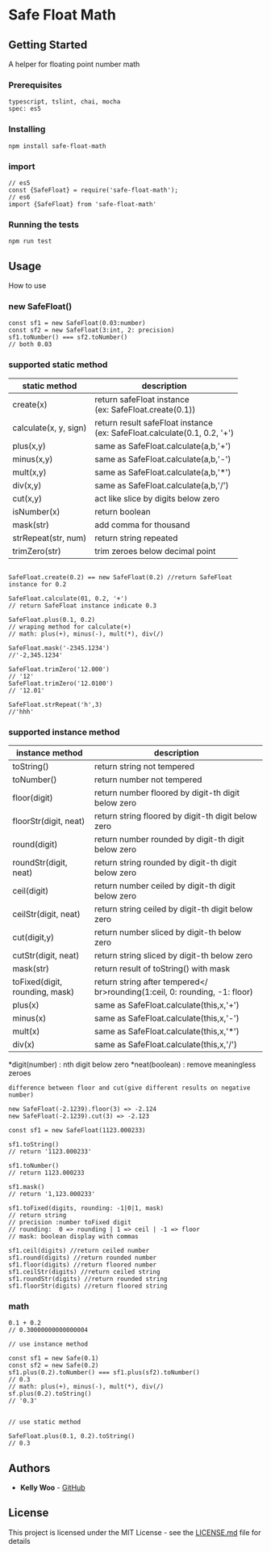 # Safe Float Math

## Getting Started

A helper for floating point number math

### Prerequisites

```
typescript, tslint, chai, mocha
spec: es5
```

### Installing

```
npm install safe-float-math
```

### import

```
// es5
const {SafeFloat} = require('safe-float-math');
// es6
import {SafeFloat} from 'safe-float-math'
```

### Running the tests

```
npm run test
```

## Usage

How to use

### new SafeFloat()
```
const sf1 = new SafeFloat(0.03:number) 
const sf2 = new SafeFloat(3:int, 2: precision)
sf1.toNumber() === sf2.toNumber()
// both 0.03

```

### supported static method

| static method | description |
| ------------- | ------------- |
| create(x)  | return safeFloat instance<br />(ex: SafeFloat.create(0.1)) |
| calculate(x, y, sign)  | return result safeFloat instance<br />(ex: SafeFloat.calculate(0.1, 0.2, '+')  |
|plus(x,y)| same as SafeFloat.calculate(a,b,'+')|
|minus(x,y)| same as SafeFloat.calculate(a,b,'-')|
|mult(x,y)| same as SafeFloat.calculate(a,b,'*')|
|div(x,y)| same as SafeFloat.calculate(a,b,'/')|
|cut(x,y)| act like slice by digits below zero|
|isNumber(x)| return boolean|
|mask(str)| add comma for thousand |
|strRepeat(str, num)| return string repeated|
|trimZero(str)| trim zeroes below decimal point|

```

SafeFloat.create(0.2) == new SafeFloat(0.2) //return SafeFloat instance for 0.2

SafeFloat.calculate(01, 0.2, '+') 
// return SafeFloat instance indicate 0.3

SafeFloat.plus(0.1, 0.2) 
// wraping method for calculate(+)
// math: plus(+), minus(-), mult(*), div(/)

SafeFloat.mask('-2345.1234')
//'-2,345.1234'

SafeFloat.trimZero('12.000') 
// '12'
SafeFloat.trimZero('12.0100')
// '12.01'

SafeFloat.strRepeat('h',3)
//'hhh'

```

### supported instance method

| instance method | description |
| ------------- | ------------- |
|toString()| return string not tempered|
|toNumber()| return number not tempered|
|floor(digit)| return number floored by digit-th digit below zero|
|floorStr(digit, neat)| return string floored by digit-th digit below zero|
|round(digit)| return number rounded by digit-th digit below zero|
|roundStr(digit, neat)| return string rounded by digit-th digit below zero|
|ceil(digit)| return number ceiled by digit-th digit below zero|
|ceilStr(digit, neat)| return string ceiled by digit-th digit below zero|
|cut(digit,y)| return number sliced by digit-th below zero|
|cutStr(digit, neat)|  return string sliced by digit-th below zero|
|mask(str)| return result of toString() with mask|
|toFixed(digit, rounding, mask)| return string after tempered</ br>rounding(1:ceil, 0: rounding, -1: floor)|
|plus(x)| same as SafeFloat.calculate(this,x,'+')|
|minus(x)| same as SafeFloat.calculate(this,x,'-')|
|mult(x)| same as SafeFloat.calculate(this,x,'*')|
|div(x)| same as SafeFloat.calculate(this,x,'/')|

*digit(number) : nth digit below zero
*neat(boolean) : remove meaningless zeroes

```
difference between floor and cut(give different results on negative number)

new SafeFloat(-2.1239).floor(3) => -2.124
new SafeFloat(-2.1239).cut(3) => -2.123

```

```
const sf1 = new SafeFloat(1123.000233)

sf1.toString() 
// return '1123.000233'

sf1.toNumber() 
// return 1123.000233

sf1.mask() 
// return '1,123.000233'

sf1.toFixed(digits, rounding: -1|0|1, mask) 
// return string
// precision :number toFixed digit
// rounding:  0 => rounding | 1 => ceil | -1 => floor
// mask: boolean display with commas

sf1.ceil(digits) //return ceiled number
sf1.round(digits) //return rounded number
sf1.floor(digits) //return floored number
sf1.ceilStr(digits) //return ceiled string
sf1.roundStr(digits) //return rounded string
sf1.floorStr(digits) //return floored string
```

### math
```
0.1 + 0.2 
// 0.30000000000000004

// use instance method

const sf1 = new Safe(0.1)
const sf2 = new Safe(0.2)
sf1.plus(0.2).toNumber() === sf1.plus(sf2).toNumber()
// 0.3
// math: plus(+), minus(-), mult(*), div(/)
sf.plus(0.2).toString()
// '0.3'


// use static method

SafeFloat.plus(0.1, 0.2).toString()
// 0.3

```

## Authors

* **Kelly Woo** - [GitHub](https://github.com/kellywoo)

## License

This project is licensed under the MIT License - see the [LICENSE.md](https://github.com/kellywoo/safe-float-math/blob/master/README.md) file for details
